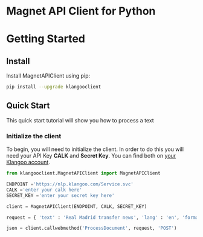 # Magnet API Client for Python


# Getting Started


## Install

Install MagnetAPIClient using pip:

```bash
pip install --upgrade klangooclient
```


## Quick Start

This quick start tutorial will show you how to process a text

### Initialize the client

To begin, you will need to initialize the client. In order to do this you will need your API Key **CALK** and **Secret Key**.
You can find both on [your Klangoo account](https://connect.klangoo.com/).

```python
from klangooclient.MagnetAPIClient import MagnetAPIClient

ENDPOINT ='https://nlp.klangoo.com/Service.svc'
CALK ='enter your calk here'
SECRET_KEY ='enter your secret key here'

client = MagnetAPIClient(ENDPOINT, CALK, SECRET_KEY)

request = { 'text' : 'Real Madrid transfer news', 'lang' : 'en', 'format' : 'json' }

json = client.callwebmethod('ProcessDocument', request, 'POST')
```